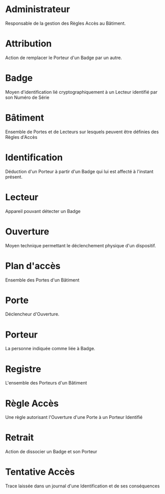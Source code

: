 # Administrateur 
Responsable de la gestion des Règles Accès au Bâtiment.

# Attribution
Action de remplacer le Porteur d'un Badge par un autre.

# Badge
Moyen d'identification lié cryptographiquement à un Lecteur identifié par son Numéro de Série

# Bâtiment
Ensemble de Portes et de Lecteurs sur lesquels peuvent être définies des Règles d'Accès

# Identification
Déduction d'un Porteur à partir d'un Badge qui lui est affecté à l'instant présent.

# Lecteur
Appareil pouvant détecter un Badge

# Ouverture
Moyen technique permettant le déclenchement physique d'un dispositif.

# Plan d'accès
Ensemble des Portes d'un Bâtiment

# Porte
Déclencheur d'Ouverture.

# Porteur
La personne indiquée comme liée à Badge.

# Registre
L'ensemble des Porteurs d'un Bâtiment

# Règle Accès
Une règle autorisant l'Ouverture d'une Porte à un Porteur Identifié

# Retrait
Action de dissocier un Badge et son Porteur

# Tentative Accès
Trace laissée dans un journal d'une Identification et de ses conséquences
